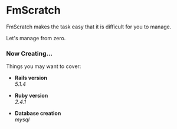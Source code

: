 # FmScratch

FmScratch makes the task easy that it is difficult for you to manage.

Let's manage from zero.

### Now Creating...

Things you may want to cover:

- **Rails version**  
_5.1.4_

- **Ruby version**  
_2.4.1_

- **Database creation**  
_mysql_
